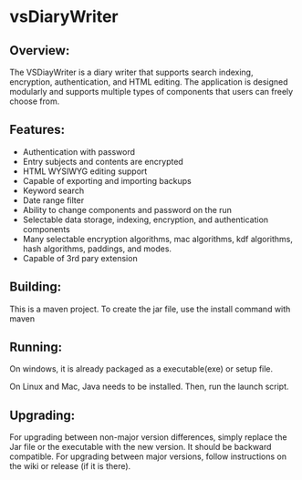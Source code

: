 # vsDiaryWriter
## Overview:
The VSDiayWriter is a diary writer that supports search indexing, encryption, authentication, and HTML editing. The application is designed modularly and supports multiple types of components that users can freely choose from.

## Features:
* Authentication with password
* Entry subjects and contents are encrypted
* HTML WYSIWYG editing support
* Capable of exporting and importing backups
* Keyword search
* Date range filter
* Ability to change components and password on the run
* Selectable data storage, indexing, encryption, and authentication components
* Many selectable encryption algorithms, mac algorithms, kdf algorithms, hash algorithms, paddings, and modes.
* Capable of 3rd pary extension

## Building:
This is a maven project. To create the jar file, use the install command with maven

## Running:
On windows, it is already packaged as a executable(exe) or setup file.

On Linux and Mac, Java needs to be installed. Then, run the launch script.

## Upgrading:
For upgrading between non-major version differences, simply replace the Jar file or the executable with the new version. It should be backward compatible. For upgrading between major versions, follow instructions on the wiki or release (if it is there).
